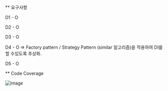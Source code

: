 ** 요구사항

D1 - O

D2 - O

D3 - O

D4 - O  => Factory pattern / Strategy Pattern (similar 알고리즘)을 적용하여 DI를 할 수있도록 추상화.

D5 - O


** Code Coverage

![image](https://github.com/user-attachments/assets/b34cabc9-2fd1-4de7-9ef1-761092bfb606)
